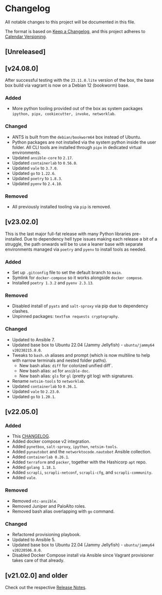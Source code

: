 # Changelog

All notable changes to this project will be documented in this file.

The format is based on [Keep a Changelog](https://keepachangelog.com/en/1.0.0/),
and this project adheres to [Calendar Versioning](https://calver.org/).

## [Unreleased]

## [v24.08.0]

After successful testing with the `23.11.0.lite` version of the box, the base box build via vagrant is now on a Debian 12 (bookworm) base.

### Added

- More python tooling provided out of the box as system packages `ipython, pipx, cookiecutter, invoke, networklab`.

### Changed

- ANTS is built from the `debian/bookworm64` box instead of Ubuntu.
- Python packages are not installed via the system python inside the user folder. All CLI tools are installed through `pipx` in dedicated virtual environments.
- Updated `ansible-core` to `2.17`.
- Updated `containerlab` to `0.56.0`.
- Updated `vale` to `3.7.0`.
- Updated `go` to `1.22.6`.
- Updated `poetry` to `1.8.3`.
- Updated `pyenv` to `2.4.10`.

### Removed

- All previously installed tooling via `pip` is removed.


## [v23.02.0]

This is the last major full-fat release with many Python libraries pre-installed. Due to dependency hell type issues making each release a bit of a struggle, the path onwards will be to use a leaner base with separate environments managed via `poetry` and `pyenv` to install tools as needed.

### Added

- Set up `.gitconfig` file to set the default branch to `main`.
- Symlink for `docker-compose` so it works alongside `docker compose`.
- Installed `poetry 1.3.2` and `pyenv 2.3.13`.

### Removed

- Disabled install of `pyats` and `salt-sproxy` via pip due to dependency clashes.
- Unpinned packages: `textfsm requests cryptography`.

### Changed

- Updated to Ansible 7.
- Updated base box to Ubuntu 22.04 (Jammy Jellyfish) - `ubuntu/jammy64 v20230215.0.0`.
- Tweaks to `bash.sh` aliases and prompt (which is now multiline to help with narrow terminals and nested folder paths).
    + New bash alias: `diff` for colorized unified diff`.
    + New bash alias: `ad` for `ansible-doc`.
    + New bash alias: `gls` for `gl` (pretty git log) with signatures.
- Rename `netsim-tools` to `networklab`.
- Updated `containerlab` to `0.36.1`.
- Updated `vale` to `2.23.0`.
- Updated `go` to `1.20.1`.


## [v22.05.0]

### Added

- This [CHANGELOG](/CHANGELOG.md).
- Added docker compose v2 integration.
- Added `pynetbox`, `salt-sproxy`, `ipython`, `netsim-tools`.
- Added `pynautobot` and the `networktocode.nautobot` Ansible collection.
- Added `containerlab 0.26.1`.
- Added `terraform` and `packer`, together with the Hashicorp `apt` repo.
- Added `golang 1.18.1`.
- Added `scrapli`, `scrapli-netconf`, `scrapli-cfg`, and `scrapli-community`.
- Added `vale`.

### Removed

- Removed `ntc-ansible`.
- Removed Juniper and PaloAlto roles.
- Removed bash alias overlapping with `go` command.

### Changed

- Refactored provisioning playbook.
- Updated to Ansible 5.
- Updated base box to Ubuntu 22.04 (Jammy Jellyfish) - `ubuntu/jammy64 v20220506.0.0`.
- Disabled Docker Compose install via Ansible since Vagrant provisioner takes care of that already.

## [v21.02.0] and older

Check out the respective [Release Notes](https://github.com/cmsirbu/ants/releases).
